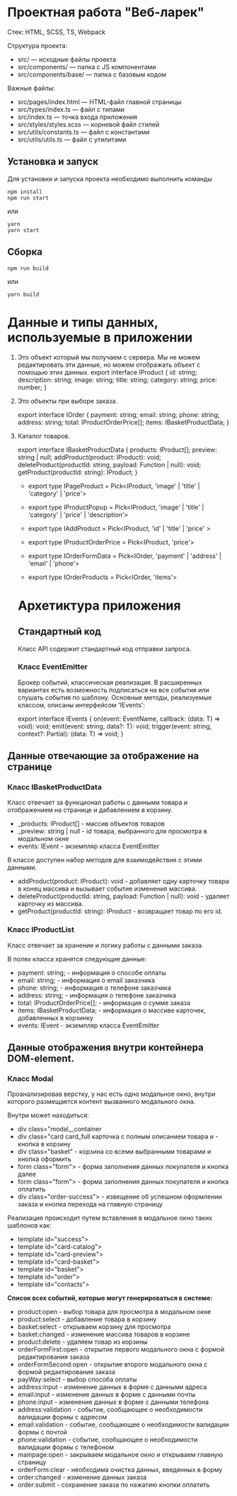 # Проектная работа "Веб-ларек"

Стек: HTML, SCSS, TS, Webpack

Структура проекта:
- src/ — исходные файлы проекта
- src/components/ — папка с JS компонентами
- src/components/base/ — папка с базовым кодом

Важные файлы:
- src/pages/index.html — HTML-файл главной страницы
- src/types/index.ts — файл с типами
- src/index.ts — точка входа приложения
- src/styles/styles.scss — корневой файл стилей
- src/utils/constants.ts — файл с константами
- src/utils/utils.ts — файл с утилитами

## Установка и запуск
Для установки и запуска проекта необходимо выполнить команды

```
npm install
npm run start
```

или

```
yarn
yarn start
```
## Сборка

```
npm run build
```

или

```
yarn build
```

# Данные и типы данных, используемые в приложении

1. Это объект который мы получаем с сервера. Мы не можем редактировать эти данные, но можем отображать объект с помощью этих данных.
export interface IProduct {
        id: string;
        description: string;
        image: string;
        title: string;
        category: string;
        price: number;
    }
    
2. Это объекты при выборе заказа.

    export interface IOrder { 
        payment: string;
        email: string;
        phone: string;
        address: string;
        total: IProductOrderPrice[];
        items: IBasketProductData; 
    }

3. Каталог товаров.

    export interface IBasketProductData { 
        products: IProduct[];
        preview: string | null; 
        addProduct(product: IProduct): void;
        deleteProduct(productId: string, payload: Function | null): void;
        getProduct(productId: string): IProduct;
    }
    
    * export type IPageProduct = Pick<IProduct, 'image' | 'title' | 'category' | 'price'>
    
    * export type IProductPopup = Pick<IProduct, 'image' | 'title' | 'category' | 'price' | 'description'>
    
    * export type IAddProduct = Pick<IProduct, 'id' | 'title' | 'price' >
     
    * export type IProductOrderPrice = Pick<IProduct, 'price'> 
    
    * export type IOrderFormData = Pick<IOrder, 'payment' | 'address' | 'email' | 'phone'> 
    
    * export type IOrderProducts = Pick<IOrder, 'items'>

    # Архетиктура приложения

    ## Стандартный код

    Класс API содержит стандартный код отправки запроса.

   ### Класс EventEmitter

    Брокер событий, классическая реализация. В расширенных вариантах есть возможность подписаться на все события или слушать события по шаблону. Основные методы, реализуемые классом, описаны интерфейсом 'IEvents':

    export interface IEvents {
        on(event: EventName, callback: (data: T) => void): void;
        emit<T extends object>(event: string, data?: T): void;
        trigger<T extends object>(event: string, context?: Partial<T>): (data: T) => void;
}

## Данные отвечающие за отображение на странице

### Класс IBasketProductData
Класс отвечает за функционал работы с данными товара и отображением на странице и дабавлением в корзину.  

* _products: IProduct[] - массив объектов товаров
* _preview: string | null - id товара, выбранного для просмотра в модальном окне
* events: IEvent - экземпляр класса EventEmitter

В классе доступен набор методов для взаимодействия с этими данными.

* addProduct(product: IProduct): void - добавляет одну карточку товара в конец массива и вызывает событие изменения массива.
* deleteProduct(productId: string, payload: Function | null): void - удаляет карточку из массива.
* getProduct(productId: string): IProduct - возвращает товар по его id.

### Класс IProductList
Класс отвечает за хранение и логику работы с данными заказа.

В полях класса хранятся следующие данные:

* payment: string; - информация о способе оплаты
* email: string; - информация о email заказчика
* phone: string; - информация о телефоне заказчика
* address: string; - информация о телефоне заказчика
* total: IProductOrderPrice[]; - информация о сумме заказа
* items: IBasketProductData;  - информация о массиве карточек, добавленных в корзинку
* events: IEvent - экземпляр класса EventEmitter

## Данные отображения внутри контейнера DOM-element.

### Класс Modal

Проанализировав верстку, у нас есть одно модальное окно, внутри которого размещается контент вызванного модального окна.

Внутри может находиться:

* div class="modal__container
* div class="card card_full карточка с полным описанием товара и - кнопка в корзину
* div class="basket" - корзина со всеми выбранными товарами и кнопка оформить
* form class="form"> - форма заполнения данных покупателя и кнопка далее
* form class="form"> - форма заполнения данных покупателя и кнопка оплатить
* div class="order-success"> - извещение об успешном оформлении заказа и кнопка перехода на главную страницу

Реализация происходит путем вставления в модальное окно таких шаблонов как:

* template id="success">
* template id="card-catalog">
* template id="card-preview">
* template id="card-basket">
* template id="basket">
* template id="order">
* template id="contacts">

**Список всех событий, которые могут генерироваться в системе:**

* product:open - выбор товара для просмотра в модальном окне
* product:select - добавление товара в корзину 
* basket:select - открываем корзину для просмотра 
* basket:changed - изменение массива товаров в корзине 
* product:delete - удаляем товар из корзины 
* orderFormFirst:open - открытие первого модального окна с формой редактирования заказа
* orderFormSecond:open - открытие второго модального окна с формой редактирования заказа
* payWay:select - выбор способа оплаты 
* address:input - изменение данных в форме с данными адреса
* email:input - изменение данных в форме с данными почты
* phone:input - изменение данных в форме с данными телефона
* address:validation - событие, сообщающее о необходимости валидации формы с адресом
* email:validation - событие, сообщающее о необходимости валидации формы с почтой
* phone:validation - событие, сообщающее о необходимости валидации формы с телефоном
* mainpage:open - закрываем модальное окно и открываем главную страницу
* orderForm:clear - необходима очистка данных, введенных в форму
* order:changed - изменение данных заказа
* order:submit - сохранение заказа по нажатию кнопки оплатить